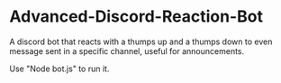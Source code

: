 # Advanced-Discord-Reaction-Bot
A discord bot that reacts with a thumps up and a thumps down to even message sent in a specific channel, useful for announcements. 

Use "Node bot.js" to run it.
